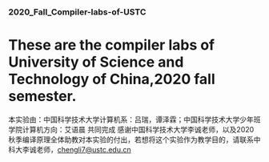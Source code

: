 ### 2020_Fall_Compiler-labs-of-USTC
# These are the compiler labs of University of Science and Technology of China,2020 fall semester.
本实验由：中国科学技术大学计算机系：吕瑞，谭泽霖；中国科学技术大学少年班学院计算机方向：艾语晨 共同完成
感谢中国科学技术大学李诚老师，以及2020秋季编译原理全体助教对本实验的付出，若想将这个实验作为教学目的，请联系中科大李诚老师，chengli7@ustc.edu.cn
